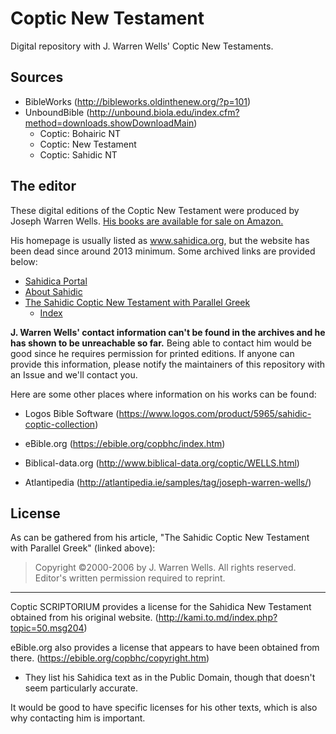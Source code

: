 # Coptic New Testament

Digital repository with J. Warren Wells' Coptic New Testaments.

## Sources

 *  BibleWorks (http://bibleworks.oldinthenew.org/?p=101)
 *  UnboundBible (http://unbound.biola.edu/index.cfm?method=downloads.showDownloadMain)
     *  Coptic: Bohairic NT
     *  Coptic: New Testament
     *  Coptic: Sahidic NT

## The editor

These digital editions of the Coptic New Testament were produced by Joseph Warren Wells. [His books are available for sale on Amazon.](https://www.amazon.com/s?i=stripbooks&rh=p_27%3AJ+warren+wells&s=relevanceexprank&Adv-Srch-Books-Submit.x=46&Adv-Srch-Books-Submit.y=12&unfiltered=1&ref=sr_adv_b)

His homepage is usually listed as www.sahidica.org, but the website has been dead since around 2013 minimum. Some archived links are provided below:

 *  [Sahidica Portal](https://web.archive.org/web/20111222024923/http://sahidica.warpco.com/)
 *  [About Sahidic](https://web.archive.org/web/20120220123538/http://warpco.com/sahidic/)
 *  [The Sahidic Coptic New Testament with Parallel Greek](https://web.archive.org/web/20121003052043/http://www.warpco.com/sahidica/sahidica)
    *  [Index](https://web.archive.org/web/20130711204854/http://www.warpco.com/sahidica/files/00index.htm)

**J. Warren Wells' contact information can't be found in the archives and he has shown to be unreachable so far.** Being able to contact him would be good since he requires permission for printed editions. If anyone can provide this information, please notify the maintainers of this repository with an Issue and we'll contact you.

Here are some other places where information on his works can be found:

 *  Logos Bible Software (https://www.logos.com/product/5965/sahidic-coptic-collection)

 *  eBible<nolink/>.org (https://ebible.org/copbhc/index.htm)

 *  Biblical-data<nolink/>.org (http://www.biblical-data.org/coptic/WELLS.html)

 *  Atlantipedia (http://atlantipedia.ie/samples/tag/joseph-warren-wells/)

## License

As can be gathered from his article, "The Sahidic Coptic New Testament with Parallel Greek" (linked above):

> Copyright ©2000-2006 by J. Warren Wells. All rights reserved. Editor's written permission required to reprint. 

---

Coptic SCRIPTORIUM provides a license for the Sahidica New Testament obtained from his original website. (http://kami.to.md/index.php?topic=50.msg204)

 eBible<nolink/>.org also provides a license that appears to have been obtained from there. (https://ebible.org/copbhc/copyright.htm)

 *  They list his Sahidica text as in the Public Domain, though that doesn't seem particularly accurate.

It would be good to have specific licenses for his other texts, which is also why contacting him is important.
